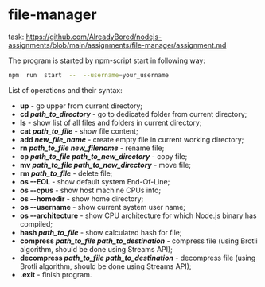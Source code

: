 # file-manager
task: https://github.com/AlreadyBored/nodejs-assignments/blob/main/assignments/file-manager/assignment.md


The program is started by npm-script start in following way:
```bash
npm  run  start  --  --username=your_username
```
List of operations and their syntax:
 - **up** -  go upper from current directory;
 -  **cd *path_to_directory*** - go to dedicated folder from current directory;
 - **ls** - show list of all files and folders in current directory;
 - **cat *path_to_file*** - show file content;
 - **add *new_file_name*** - create empty file in current working directory;
 - **rn *path_to_file new_filename*** - rename file;
 - **cp *path_to_file path_to_new_directory*** - copy file;
 - **mv *path_to_file path_to_new_directory*** - move file;
 - **rm *path_to_file*** - delete file;
 - **os --EOL** - show default system End-Of-Line;
 - **os --cpus** - show host machine CPUs info;
 - **os --homedir** - show home directory;
 - **os --username** - show current system user name;
 - **os --architecture** - show CPU architecture for which Node.js binary has compiled;
 - **hash *path_to_file*** - show calculated hash for file;
 - **compress *path_to_file path_to_destination*** - compress file (using Brotli algorithm, should be done using Streams API);
 - **decompress *path_to_file path_to_destination*** - decompress file (using Brotli algorithm, should be done using Streams API);
 - **.exit** - finish program.
